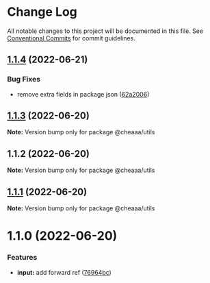 # Change Log

All notable changes to this project will be documented in this file.
See [Conventional Commits](https://conventionalcommits.org) for commit guidelines.

## [1.1.4](https://github.com/SergeyBondar93/liba/compare/@cheaaa/utils@1.1.3...@cheaaa/utils@1.1.4) (2022-06-21)


### Bug Fixes

* remove extra fields in package json ([62a2006](https://github.com/SergeyBondar93/liba/commit/62a2006e8a5b0aa770dcbf9db71a5d45271788bd))





## [1.1.3](https://github.com/SergeyBondar93/liba/compare/@cheaaa/utils@1.1.2...@cheaaa/utils@1.1.3) (2022-06-20)

**Note:** Version bump only for package @cheaaa/utils





## 1.1.2 (2022-06-20)

**Note:** Version bump only for package @cheaaa/utils





## [1.1.1](https://github.com/SergeyBondar93/liba/compare/@cheaaa/utils@1.1.0...@cheaaa/utils@1.1.1) (2022-06-20)

**Note:** Version bump only for package @cheaaa/utils





# 1.1.0 (2022-06-20)


### Features

* **input:** add forward ref ([76964bc](https://github.com/SergeyBondar93/liba/commit/76964bc76bf294265e093f7f5ff2161ccfc56914))

